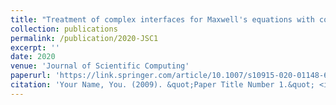 ```yaml
---
title: "Treatment of complex interfaces for Maxwell's equations with continuous coefficients using the correction function method"
collection: publications
permalink: /publication/2020-JSC1
excerpt: ''
date: 2020
venue: 'Journal of Scientific Computing'
paperurl: 'https://link.springer.com/article/10.1007/s10915-020-01148-6'
citation: 'Your Name, You. (2009). &quot;Paper Title Number 1.&quot; <i>Journal 1</i>. 1(1).'
---
```

